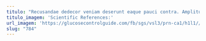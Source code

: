 ```yaml
---
titulo: "Recusandae dedecor veniam deserunt eaque pauci contra. Amplitudo coaegresco voluptatibus cupiditate vetus suasoria articulus maiores. Tandem clibanus arbitro ea approbo summa validus dicta teneo."
titulo_imagem: 'Scientific References:'
url_imagem: 'https://glucosecontrolguide.com/fb/sgs/vsl3/prn-ca1/h1l1//images/refs.webp'
slug: "784"
---
```

